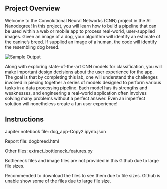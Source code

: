 [//]: # (Image References)[image1]: ./images/sample_dog_output.png "Sample Output"[image2]: ./images/vgg16_model.png "VGG-16 Model Keras Layers"[image3]: ./images/vgg16_model_draw.png "VGG16 Model Figure"## Project OverviewWelcome to the Convolutional Neural Networks (CNN) project in the AI Nanodegree! In this project, you will learn how to build a pipeline that can be used within a web or mobile app to process real-world, user-supplied images.  Given an image of a dog, your algorithm will identify an estimate of the canine’s breed.  If supplied an image of a human, the code will identify the resembling dog breed.  ![Sample Output][image1]Along with exploring state-of-the-art CNN models for classification, you will make important design decisions about the user experience for the app.  The  goal is that by completing this lab, one will  understand the challenges involved in piecing together a series of models designed to perform various tasks in a data processing pipeline.  Each model has its strengths and weaknesses, and engineering a real-world application often involves solving many problems without a perfect answer.  Even an imperfect solution will nonetheless create a fun user experience!##  InstructionsJupiter notebook file: dog_app-Copy2.ipynb.jsonReport file: dogbreed.htmlOther files: extract_bottleneck_features.pyBottleneck files and image files are not provided in this Github due to large file sizes.Recommended to download the files to see them due to file sizes. Github is unable show some of the files due to large file size.	